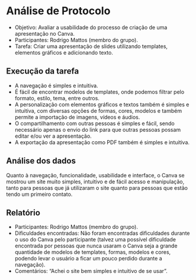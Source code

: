 # Análise de Protocolo

- Objetivo: Avaliar a usabilidade do processo de criação de uma apresentação no Canva.
- Participantes: Rodrigo Mattos (membro do grupo).
- Tarefa: Criar uma apresentação de slides utilizando templates, elementos gráficos e adicionando texto.

## Execução da tarefa

- A navegação é simples e intuitiva.
- É fácil de encontrar modelos de templates, onde podemos filtrar pelo formato, estilo, tema, entre outros.
- A personalização com elementos gráficos e textos também é simples e intuitiva, com diversas opções de formas, cores, modelos e também permite a importação de imagens, vídeos e áudios.
- O compartilhamento com outras pessoas é simples e fácil, sendo necessário apenas o envio do link para que outras pessoas possam editar e/ou ver a apresentação.
- A exportação da apresentação como PDF também é simples e intuitiva.

## Análise dos dados

Quanto à navegação, funcionalidade, usabilidade e interface, o Canva se mostrou um site muito simples, intuitivo e de fácil acesso e manipulação, tanto para pessoas que já utilizaram o site quanto para  pessoas que estão tendo um primeiro contato.

## Relatório 

- Participantes: Rodrigo Mattos (membro do grupo).
- Dificuldades encontradas: Não foram encontradas dificuldades durante o uso do Canva pelo participante (talvez uma possível dificuldade encontrada por pessoas que nunca usaram o Canva seja a grande quantidade de modelos de templates, formas, modelos e cores, podendo levar o usuário a ficar um pouco perdido durante a navegação).
- Comentários: “Achei o site bem simples e intuitivo de se usar”.
